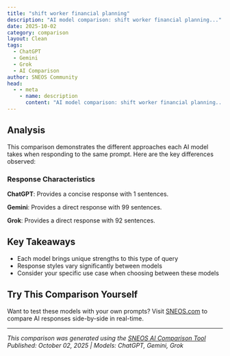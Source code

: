```yaml
---
title: "shift worker financial planning"
description: "AI model comparison: shift worker financial planning..."
date: 2025-10-02
category: comparison
layout: Clean
tags:
  - ChatGPT
  - Gemini
  - Grok
  - AI Comparison
author: SNEOS Community
head:
  - - meta
    - name: description
      content: "AI model comparison: shift worker financial planning..."
---
```


<ChatComparison
  title="shift worker financial planning"
  prompt="shift worker financial planning"
  :responses='{"ChatGPT": "Financial planning as a shift worker can be unique due to irregular hours, fluctuating income, and the potential for higher expenses related to unconventional schedules (e.g., childcare, transportation, etc.). Here are some tailored financial planning strategies for shift workers:\n\n### 1. **Budgeting Strategies**\n - **Create a Flexible Budget**: Since income may vary, use a zero-based budget or a budgeting app that accommodates fluctuating income. Allocate funds for essentials first, and then non-essentials based on what&#x27;s left.\n - **Track Your Income**: Monitor your income closely, especially if you have overtime or bonuses that influence your monthly earnings.\n\n### 2. **Emergency Fund**\n - **Build an Emergency Fund**: Aim to save three to six months’ worth of living expenses to prepare for income fluctuations or unexpected expenses, such as sudden changes in work schedules.\n\n### 3. **Savings and Investment**\n - **Automate Savings**: Set up automatic transfers to savings accounts or retirement accounts whenever you receive a paycheck, especially during months with higher earnings.\n - **Invest in a Retirement Account**: Consider options like a 401(k) or IRA. If your employer offers a matching contribution, aim to contribute enough to take full advantage of the match.\n\n### 4. **Debt Management**\n - **Prioritize Debt Payments**: Focus on high-interest debt first. Consider consolidating debts if it reduces interest rates and monthly payments.\n - **Use Windfalls Wisely**: If you receive bonuses or additional income, consider using a portion to pay down debt faster.\n\n### 5. **Expense Management**\n - **Identify Irregular Expenses**: Plan for costs that don’t occur regularly (e.g., seasonal expenses, annual subscriptions).\n - **Consider Shift Work-related Costs**: Account for additional expenses that may arise from working shifts, such as late-night transportation, meals during late shifts, etc. \n\n### 6. **Tax Considerations**\n - **Understand Deductions**: Be aware of tax deductions you might be eligible for, especially if you incur additional work-related expenses.\n - **Keep Detailed Records**: Maintain records of all work-related expenses, as they could be deductible when filing taxes.\n\n### 7. **Health and Well-being**\n - **Plan for Healthcare**: Ensure you have health insurance coverage, and consider health savings accounts (HSAs) if they are offered through your employer.\n - **Budget for Self-Care**: Allocate funds for physical and mental health. Shift work can be stressful; spending on exercise, hobbies, or relaxation is important for balanced living.\n\n### 8. **Long-term Planning**\n - **Set Financial Goals**: Clearly define short-term and long-term financial goals, such as buying a home or saving for education. Adjust your budgeting and savings strategies based on these objectives.\n - **Review and Adjust Regularly**: Life circumstances and financial situations change; regularly review and adjust your financial plan as needed.\n\n### 9. **Seek Professional Advice**\n - If you&#x27;re uncertain about effective financial strategies, consider consulting with a financial planner who understands the specific challenges of shift work.\n\n### 10. **Utilize Apps and Tools**\n - Make use of financial management apps to help with budgeting, saving, and tracking expenses. These tools can help you manage your finances proactively.\n\n### Conclusion\nBeing a shift worker requires proactive financial planning due to the unique challenges of irregular income and lifestyle. By implementing these strategies, you can effectively manage your finances, create security, and work towards your financial goals.", "Gemini": "Financial planning for shift workers presents some unique challenges and opportunities. Here\u0027s a breakdown of key considerations and strategies:\n\n**I. Understanding the Challenges:**\n\n* **Irregular Income:** Fluctuating paychecks due to overtime, penalty rates, and varying shifts make budgeting and saving difficult.\n* **Healthcare Costs:** Shift work can negatively impact health, potentially leading to higher healthcare expenses.\n* **Retirement Planning:** Irregular income can complicate retirement savings calculations and planning.\n* **Difficulty Tracking Expenses:** Unpredictable schedules and tiredness can lead to impulsive spending and poor expense tracking.\n* **Burnout and Career Longevity:** Shift work can lead to burnout, impacting career progression and potentially shortening working years.\n* **Access to Financial Advice:** Finding time to meet with financial advisors during standard business hours can be tough.\n* **Eligibility for Benefits:** Shift workers may encounter challenges determining eligibility for various government benefits and programs due to income variability.\n\n**II. Key Financial Planning Strategies for Shift Workers:**\n\n1. **Budgeting and Income Tracking:**\n\n * **Detailed Budget:** Create a detailed budget that accounts for all income and expenses.\n * **Track Every Expense:** Use budgeting apps (e.g., YNAB, Mint, Personal Capital) or spreadsheets to track spending meticulously.\n * **Average Income Calculation:** Calculate your average monthly or weekly income over a year to smooth out fluctuations. Factor in historical trends, considering seasonal variations or changes in your shift patterns.\n * **Prioritize Needs vs. Wants:** Carefully differentiate between essential expenses and discretionary spending.\n * **Budget Based on the Lowest Income:** Base your core budget on the lowest anticipated income month. Treat extra earnings as a bonus to be saved or used for specific goals.\n\n2. **Emergency Fund:**\n\n * **Priority Number One:** Build a substantial emergency fund to cover 3-6 months of essential living expenses. This is crucial to buffer against income fluctuations or unexpected expenses.\n * **Accessibility:** Keep your emergency fund in a high-yield savings account or a money market account for easy access.\n\n3. **Debt Management:**\n\n * **High-Interest Debt First:** Prioritize paying off high-interest debt, such as credit cards, to minimize interest charges.\n * **Debt Snowball or Avalanche:** Choose a debt repayment strategy that works for you. The snowball method focuses on paying off small debts first for psychological wins, while the avalanche method tackles high-interest debts for financial efficiency.\n * **Avoid Taking on More Debt:** Resist the urge to use credit to supplement income during low-earning periods.\n\n4. **Retirement Planning:**\n\n * **Maximize Employer Contributions:** If your employer offers a retirement plan (e.g., 401(k), 403(b)), contribute enough to receive the maximum employer match.\n * **Roth IRA or Traditional IRA:** Consider contributing to a Roth IRA or Traditional IRA, depending on your income and tax situation.\n * **Consistency is Key:** Make regular contributions, even if the amount varies depending on your income. Automate contributions to ensure consistency.\n * **Catch-Up Contributions:** If you\u0027re over 50, take advantage of catch-up contributions to boost your retirement savings.\n * **Seek Professional Advice:** Consult with a financial advisor to develop a retirement plan that accounts for your irregular income and life expectancy.\n\n5. **Tax Planning:**\n\n * **Tax Withholding:** Adjust your tax withholding (W-4 form) to ensure you\u0027re not underpaying taxes, especially if your income fluctuates. Consider consulting a tax professional.\n * **Itemize Deductions:** Explore whether itemizing deductions (e.g., medical expenses, home office expenses) could lower your tax liability.\n * **Keep Good Records:** Maintain accurate records of all income and expenses for tax purposes.\n * **Tax-Advantaged Accounts:** Utilize tax-advantaged savings accounts like HSAs (Health Savings Accounts) if you qualify.\n\n6. **Insurance:**\n\n * **Health Insurance:** Maintain adequate health insurance coverage to protect against high medical costs. Consider supplemental health insurance if your job exposes you to higher health risks.\n * **Disability Insurance:** Consider disability insurance to provide income replacement if you become unable to work due to illness or injury. Shift work can increase the risk of certain health conditions.\n * **Life Insurance:** If you have dependents, ensure you have sufficient life insurance coverage to provide for their needs in the event of your death.\n\n7. **Career Planning:**\n\n * **Upskilling and Training:** Invest in skills development and training to increase your earning potential and job security.\n * **Explore Alternative Shifts or Roles:** Consider transitioning to shifts or roles that are less demanding or offer more predictable income as you get older.\n * **Early Retirement Planning:** Realize the potential impacts of early burnout and plan financially to ensure you are able to retire earlier, if needed.\n\n8. **Health and Well-being:**\n\n * **Prioritize Sleep:** Develop a consistent sleep routine, even on days off, to improve your health and well-being.\n * **Healthy Diet:** Focus on a healthy diet to combat fatigue and improve energy levels.\n * **Regular Exercise:** Engage in regular physical activity to reduce stress and improve overall health.\n * **Seek Support:** Connect with other shift workers for support and advice.\n * **Mental Health:** Recognize the impacts of shift work on mental health. Seek professional help if needed.\n\n9. **Automate Savings and Investments:**\n\n * **Set Up Automatic Transfers:** Schedule automatic transfers from your checking account to your savings and investment accounts on a regular basis. This makes saving effortless.\n\n10. **Regular Financial Review:**\n\n * **Annual Review:** Review your budget, savings goals, investments, and insurance coverage at least once a year.\n * **Adjust as Needed:** Make adjustments to your financial plan as your income, expenses, and life circumstances change.\n\n**III. Important Considerations:**\n\n* **Seek Professional Advice:** Consulting with a qualified financial advisor who understands the challenges of shift work can be invaluable.\n* **Be Patient and Persistent:** Building a solid financial foundation takes time and effort. Don\u0027t get discouraged by setbacks.\n* **Stay Informed:** Stay up-to-date on financial news and trends that could impact your financial plan.\n* **Negotiate with Your Employer:** If possible, negotiate for better pay, benefits, or more predictable schedules.\n* **Consider Side Hustles:** Explore opportunities for side hustles or freelance work to supplement your income.\n\n**IV. Example Scenario:**\n\nLet\u0027s say Sarah is a nurse working rotating shifts. She knows her income fluctuates. Here\u0027s how she could apply the principles above:\n\n1. **Budgeting:** She tracks her expenses using a budgeting app. She calculates her average monthly income over the past year. She identifies her essential expenses and discretionary spending. She creates a budget based on her lowest income month, setting aside a portion of any extra earnings for savings.\n\n2. **Emergency Fund:** Sarah prioritizes building her emergency fund. She aims for 6 months of essential expenses in a high-yield savings account.\n\n3. **Retirement:** Sarah contributes enough to her employer\u0027s 401(k) to receive the full match. She also opens a Roth IRA and makes regular contributions.\n\n4. **Health:** Sarah carefully reviews her health insurance options during open enrollment. She invests in a comfortable mattress, blackout curtains, and other sleep aids to improve her sleep quality.\n\n5. **Career:** Sarah takes advantage of hospital-provided training to advance her career. Eventually, she transitions to a less demanding role with more predictable hours.\n\nBy following these strategies, shift workers can take control of their finances and build a secure financial future, despite the challenges of their work schedules. Remember to tailor these strategies to your specific situation and consult with professionals when needed.\n", "Grok": "Shift workers, such as nurses, factory workers, emergency responders, and others with non-traditional or rotating schedules, face unique financial planning challenges due to irregular hours, overtime, night shift differentials, and potential income fluctuations. However, with tailored strategies, they can build a strong financial foundation. Below are key considerations and actionable tips for shift workers in financial planning:\n\n---\n\n### 1. Understand Your Income Structure\n- **Irregular Income**: Shift work often involves variable pay due to overtime, holiday shifts, or differing shift premiums (e.g., night or weekend pay). Track your income over a few months to understand your average earnings.\n- **Overtime and Bonuses**: While overtime can boost income, it\u2019s not always guaranteed. Avoid relying on it for regular expenses.\n- **Tax Implications**: Higher overtime or shift differentials may push you into a higher tax bracket. Consult a tax professional to plan for withholdings and avoid surprises during tax season.\n\n**Tip**: Use a budgeting app or spreadsheet to categorize income (base pay, overtime, differentials) and monitor fluctuations.\n\n---\n\n### 2. Build a Robust Budget\n- **Base Budget on Guaranteed Income**: Budget based on your base pay, treating overtime or shift premiums as \u0022extra\u0022 for savings or debt repayment.\n- **50/30/20 Rule**: Allocate 50% of income to needs (rent, food), 30% to wants (entertainment), and 20% to savings or debt repayment, adjusting for income variability.\n- **Track Shift Patterns**: Align your budget with your shift schedule to manage expenses like meals, transportation, or childcare during odd hours.\n\n**Tip**: Set up separate accounts for different purposes (e.g., bills, savings, discretionary spending) to maintain clarity.\n\n---\n\n### 3. Create an Emergency Fund\n- **Why It\u2019s Critical**: Shift workers may face income disruptions due to canceled shifts, reduced hours, or health issues from demanding schedules. An emergency fund is essential.\n- **Goal**: Aim for 3-6 months of essential expenses (or more if your income is highly variable).\n- **Start Small**: Save a small portion of each paycheck, even if it\u2019s just $50, and use overtime or differential pay to build the fund faster.\n\n**Tip**: Keep your emergency fund in a high-yield savings account for easy access and modest growth.\n\n---\n\n### 4. Manage Debt Wisely\n- **Avoid Over-reliance on Credit**: Irregular schedules can lead to impulse spending or reliance on credit for convenience (e.g., takeout during late shifts). Limit credit card use to avoid high-interest debt.\n- **Prioritize High-Interest Debt**: If you have debt, use extra income from overtime or premiums to pay off high-interest loans or credit cards first (avalanche method).\n- **Flexible Repayment Plans**: If income fluctuates, look for loans or credit options with flexible repayment terms.\n\n**Tip**: Use the snowball method (paying off smallest debts first) if you need quick wins to stay motivated.\n\n---\n\n### 5. Plan for Retirement\n- **Employer Plans**: If your employer offers a retirement plan (e.g., 401(k) or pension), contribute at least enough to get any employer match\u2014it\u2019s free money.\n- **Irregular Contributions**: If income varies, contribute a percentage of each paycheck rather than a fixed amount to stay consistent.\n- **Catch-Up Contributions**: If you\u2019re older or started late, take advantage of catch-up contributions allowed in retirement accounts.\n\n**Tip**: Open an IRA (Traditional or Roth) if your employer doesn\u2019t offer a plan or you want additional savings options. Automate contributions to stay disciplined.\n\n---\n\n### 6. Account for Shift Work Expenses\n- **Transportation**: Late or early shifts may require personal vehicles, ride-sharing, or public transit at odd hours. Budget for fuel, maintenance, or fares.\n- **Meals**: Shift workers often eat out or rely on convenience foods due to time constraints. Plan and prep meals in bulk to save money.\n- **Childcare**: Non-standard hours may require costly after-hours or overnight childcare. Research subsidies or flexible care options.\n- **Uniforms/Equipment**: If your job requires specific gear or uniforms, set aside funds for replacements or maintenance.\n\n**Tip**: Look for tax deductions or reimbursements for work-related expenses like uniforms or mileage.\n\n---\n\n### 7. Prioritize Health and Insurance\n- **Health Challenges**: Shift work can take a toll on physical and mental health due to disrupted sleep, stress, and limited access to healthy routines. Budget for healthcare costs, gym memberships, or wellness programs.\n- **Insurance Needs**: Ensure you have adequate health, disability, and life insurance. Disability insurance is especially important given the physical demands of many shift jobs.\n- **Employer Benefits**: Review your employer\u2019s benefits package for health savings accounts (HSAs), wellness incentives, or discounted insurance plans.\n\n**Tip**: Use non-working hours to focus on self-care (e.g., sleep, exercise) to avoid burnout and costly medical issues.\n\n---\n\n### 8. Plan for Time Off and Burnout\n- **Paid Time Off (PTO)**: If your job offers PTO, use it strategically to rest and recharge without financial stress. Budget for unpaid time off if PTO is limited.\n- **Side Hustles**: If you need extra income but burnout is a risk, consider low-effort side gigs that fit your schedule (e.g., online surveys, freelance work).\n- **Career Longevity**: Shift work can be unsustainable long-term. Save and invest to create options for transitioning to less demanding roles later.\n\n**Tip**: Build a \u201Crest fund\u201D for short breaks or vacations to maintain mental health without derailing your budget.\n\n---\n\n### 9. Invest for the Future\n- **Start Small**: Even small investments in low-cost index funds or ETFs can grow over time. Use extra income from overtime to invest.\n- **Diversify**: Spread investments across different assets (stocks, bonds, real estate) to manage risk, especially since income may be unpredictable.\n- **Robo-Advisors**: If investing feels complex, use robo-advisors or apps like Wealthfront or Betterment for automated, low-cost investment management.\n\n**Tip**: Reinvest dividends and avoid withdrawing from investments during income dips to maintain long-term growth.\n\n---\n\n### 10. Seek Professional Help\n- **Financial Advisor**: A certified financial planner (CFP) familiar with variable income can help create a personalized plan.\n- **Tax Professional**: Shift differentials and overtime can complicate taxes. A tax advisor can help maximize deductions and credits.\n- **Employee Assistance Programs (EAPs)**: Many employers offer free financial counseling or resources through EAPs\u2014take advantage of them.\n\n**Tip**: Look for advisors with experience in variable income or shift work scenarios to address your specific needs.\n\n---\n\n### Additional Tips for Shift Workers\n- **Automate Finances**: Set up automatic bill payments and savings transfers to avoid late fees or missed contributions during busy or irregular shifts.\n- **Leverage Downtime**: Use off-hours or slow shifts to review finances, research deals, or plan meals to save money.\n- **Community Support**: Join forums or groups for shift workers to share tips on budgeting, childcare, or managing stress on a budget.\n\n---\n\n### Common Challenges and Solutions\n| **Challenge** | **Solution** |\n|------------------------------|-----------------------------------------------------------------------------|\n| Unpredictable income | Budget on base pay; save overtime as a buffer. |\n| Limited time for planning | Use apps or automate finances to streamline tasks. |\n| Health and burnout risks | Prioritize self-care; budget for wellness and emergency health expenses. |\n| Expensive childcare | Explore subsidized programs or share costs with other shift workers. |\n\n---\n\nBy addressing the unique challenges of shift work with a proactive financial plan, you can achieve stability, reduce stress, and work toward long-term goals. Start with small, consistent steps like building an emergency fund and tracking income, and adjust your strategy as your needs or schedule change. If you have specific questions or scenarios (e.g., industry, income level), feel free to ask for more tailored advice!"}' 
  published-date="12:23"
/>

## Analysis

This comparison demonstrates the different approaches each AI model takes when responding to the same prompt. Here are the key differences observed:

### Response Characteristics

**ChatGPT**: Provides a concise response with 1 sentences. 

**Gemini**: Provides a direct response with 99 sentences. 

**Grok**: Provides a direct response with 92 sentences. 

## Key Takeaways

- Each model brings unique strengths to this type of query
- Response styles vary significantly between models
- Consider your specific use case when choosing between these models

## Try This Comparison Yourself

Want to test these models with your own prompts? Visit [SNEOS.com](https://sneos.com) to compare AI responses side-by-side in real-time.

---

*This comparison was generated using the [SNEOS AI Comparison Tool](https://sneos.com)*
*Published: October 02, 2025 | Models: ChatGPT, Gemini, Grok*
